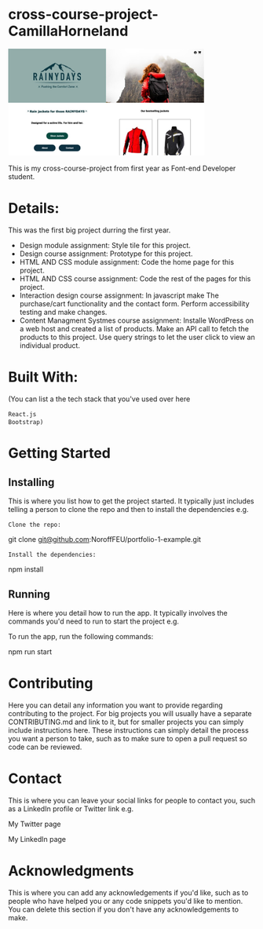 # cross-course-project-CamillaHorneland

<img src="https://github.com/Noroff-FEU-Assignments/cross-course-project-CamillaHorneland/blob/main/images/rainyday.jpeg?raw=true" alt="image of Rainyday web" width="400px">

This is my cross-course-project from first year as Font-end Developer student.

 # Details:

This was the first big project durring the first year. 

- Design module assignment: Style tile for this project.
- Design course assignment: Prototype for this project.
- HTML AND CSS module assignment: Code the home page for this project.
- HTML AND CSS course assignment: Code the rest of the pages for this project.
- Interaction design course assignment: In javascript make The purchase/cart functionality and the contact form. Perform accessibility testing and make changes. 
- Content Managment Systmes course assignment: Installe WordPress on a web host and created a list of products. Make an API call to fetch the products to this project. Use query strings to let the user click to view an individual product. 

# Built With:

(You can list a the tech stack that you've used over here

    React.js
    Bootstrap)

# Getting Started
## Installing

This is where you list how to get the project started. It typically just includes telling a person to clone the repo and then to install the dependencies e.g.

    Clone the repo:

git clone git@github.com:NoroffFEU/portfolio-1-example.git

    Install the dependencies:

npm install

## Running

Here is where you detail how to run the app. It typically involves the commands you'd need to run to start the project e.g.

To run the app, run the following commands:

npm run start

# Contributing

Here you can detail any information you want to provide regarding contributing to the project. For big projects you will usually have a separate CONTRIBUTING.md and link to it, but for smaller projects you can simply include instructions here. These instructions can simply detail the process you want a person to take, such as to make sure to open a pull request so code can be reviewed.

# Contact

This is where you can leave your social links for people to contact you, such as a LinkedIn profile or Twitter link e.g.

My Twitter page

My LinkedIn page

# Acknowledgments

This is where you can add any acknowledgements if you'd like, such as to people who have helped you or any code snippets you'd like to mention. You can delete this section if you don't have any acknowledgements to make.
